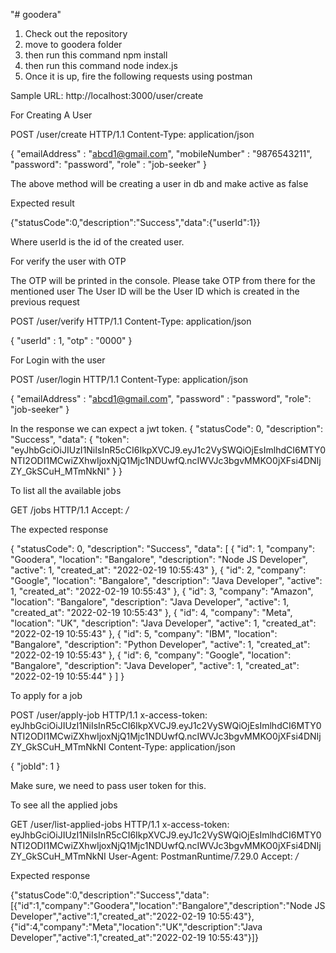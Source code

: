 "# goodera" 

1. Check out the repository
2. move to goodera folder
3. then run this command      npm install
4. then run this command      node index.js
5. Once it is up, fire the following requests using postman

Sample URL: http://localhost:3000/user/create



For Creating A User

POST /user/create HTTP/1.1
Content-Type: application/json
 
{
    "emailAddress" : "abcd1@gmail.com",
    "mobileNumber" : "9876543211",
    "password": "password",
    "role" : "job-seeker"
}

The above method will be creating a user in db and make active as false

Expected result

{"statusCode":0,"description":"Success","data":{"userId":1}}

Where userId is the id of the created user.


For verify the user with OTP

The OTP will be printed in the console. Please take OTP from there for the mentioned user
The User ID will be the User ID which is created in the previous request

POST /user/verify HTTP/1.1
Content-Type: application/json

{
    "userId" : 1,
    "otp" : "0000"
}


For Login with the user

POST /user/login HTTP/1.1
Content-Type: application/json

{
    "emailAddress" : "abcd1@gmail.com",
    "password" : "password",
    "role": "job-seeker"
}

In the response we can expect a jwt token.
{
    "statusCode": 0,
    "description": "Success",
    "data": {
        "token": "eyJhbGciOiJIUzI1NiIsInR5cCI6IkpXVCJ9.eyJ1c2VySWQiOjEsImlhdCI6MTY0NTI2ODI1MCwiZXhwIjoxNjQ1Mjc1NDUwfQ.ncIWVJc3bgvMMKO0jXFsi4DNIjZY_GkSCuH_MTmNkNI"
    }
}

To list all the available jobs

GET /jobs HTTP/1.1
Accept: */*

The expected response

{
    "statusCode": 0,
    "description": "Success",
    "data": [
        {
            "id": 1,
            "company": "Goodera",
            "location": "Bangalore",
            "description": "Node JS Developer",
            "active": 1,
            "created_at": "2022-02-19 10:55:43"
        },
        {
            "id": 2,
            "company": "Google",
            "location": "Bangalore",
            "description": "Java Developer",
            "active": 1,
            "created_at": "2022-02-19 10:55:43"
        },
        {
            "id": 3,
            "company": "Amazon",
            "location": "Bangalore",
            "description": "Java Developer",
            "active": 1,
            "created_at": "2022-02-19 10:55:43"
        },
        {
            "id": 4,
            "company": "Meta",
            "location": "UK",
            "description": "Java Developer",
            "active": 1,
            "created_at": "2022-02-19 10:55:43"
        },
        {
            "id": 5,
            "company": "IBM",
            "location": "Bangalore",
            "description": "Python Developer",
            "active": 1,
            "created_at": "2022-02-19 10:55:43"
        },
        {
            "id": 6,
            "company": "Google",
            "location": "Bangalore",
            "description": "Java Developer",
            "active": 1,
            "created_at": "2022-02-19 10:55:44"
        }
    ]
}

To apply for a job

POST /user/apply-job HTTP/1.1
x-access-token: eyJhbGciOiJIUzI1NiIsInR5cCI6IkpXVCJ9.eyJ1c2VySWQiOjEsImlhdCI6MTY0NTI2ODI1MCwiZXhwIjoxNjQ1Mjc1NDUwfQ.ncIWVJc3bgvMMKO0jXFsi4DNIjZY_GkSCuH_MTmNkNI
Content-Type: application/json

{
    "jobId": 1
}

Make sure, we need to pass user token for this.


To see all the applied jobs

GET /user/list-applied-jobs HTTP/1.1
x-access-token: eyJhbGciOiJIUzI1NiIsInR5cCI6IkpXVCJ9.eyJ1c2VySWQiOjEsImlhdCI6MTY0NTI2ODI1MCwiZXhwIjoxNjQ1Mjc1NDUwfQ.ncIWVJc3bgvMMKO0jXFsi4DNIjZY_GkSCuH_MTmNkNI
User-Agent: PostmanRuntime/7.29.0
Accept: */*

Expected response

{"statusCode":0,"description":"Success","data":[{"id":1,"company":"Goodera","location":"Bangalore","description":"Node JS Developer","active":1,"created_at":"2022-02-19 10:55:43"},{"id":4,"company":"Meta","location":"UK","description":"Java Developer","active":1,"created_at":"2022-02-19 10:55:43"}]}